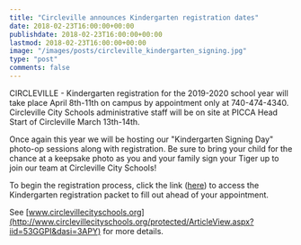 ```yaml
---
title: "Circleville announces Kindergarten registration dates"
date: 2018-02-23T16:00:00+00:00
publishdate: 2018-02-23T16:00:00+00:00
lastmod: 2018-02-23T16:00:00+00:00
image: "/images/posts/circleville_kindergarten_signing.jpg"
type: "post"
comments: false
---
```

CIRCLEVILLE - Kindergarten registration for the 2019-2020 school year will take place April 8th-11th on campus by appointment only at 740-474-4340. Circleville City Schools administrative staff will be on site at PICCA Head Start of Circleville March 13th-14th.
 
 Once again this year we will be hosting our "Kindergarten Signing Day" photo-op sessions along with registration. Be sure to bring your child for the chance at a keepsake photo as you and your family sign your Tiger up to join our team at Circleville City Schools!
 
To begin the registration process, click the link ([here](http://www.circlevillecityschools.org/Downloads/Registration%20Packet%2019-20%20Final.pdf)) to access the Kindergarten registration packet to fill out ahead of your appointment. 

See [www.circlevillecityschools.org](http://www.circlevillecityschools.org/protected/ArticleView.aspx?iid=53GGPI&dasi=3APY) for more details. 